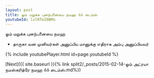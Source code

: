 ```yaml
---
layout: post
title: ஓம் மறுக்க புனற்பனையை நமஹ ௧௧ டைம்ஸ்
youtubeId: lvlRTeZ0BMs
---
```

 
 
 ஓம் மறுக்க புனற்பனையை நமஹ  
 
 -  தாருகா வன முனிவர்கள் அனுப்பிய மானுக்கு எதிராக அம்பு அனுப்பியவர் 
 
  
 
  
 
 
 
 
 
 


{% include youtubePlayer.html id=page.youtubeId %}
 
[Next]({{ site.baseurl }}{% link  split2/_posts/2015-02-14-ஓம் அட்ரயா நமஸ்கரித்ரே நமஹ ௧௧ டைம்ஸ்.md%})
 

